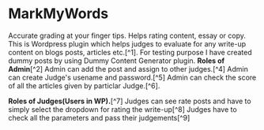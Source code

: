 # MarkMyWords
Accurate grading at your finger tips. Helps rating content, essay or copy.
This is Wordpress plugin which helps judges to evaluate for any write-up content on blogs posts, articles etc.[^1].
For testing purpose I have created dummy posts by using Dummy Content Generator plugin.
**Roles of Admin**[^2]
Admin can add the post and assign to other judges.[^4]
Admin can create Judge's usename and password.[^5]
Admin can check the score of all the articles given by particlar Judge.[^6].

**Roles of Judges(Users in WP).**[^7]
Judges can see rate posts and have to simply select the dropdown for rating the write-up[^8]
Judges have to check all the parameters and pass their judgements[^9]




